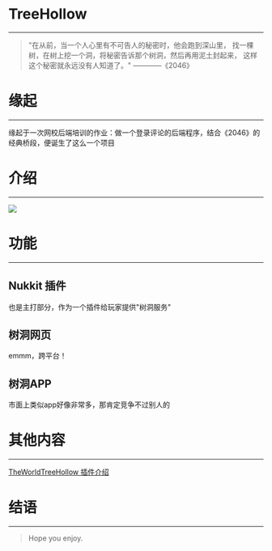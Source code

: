 # TreeHollow

---

> "在从前，当一个人心里有不可告人的秘密时，他会跑到深山里，
> 找一棵树，在树上挖一个洞，将秘密告诉那个树洞，然后再用泥土封起来，
> 这样这个秘密就永远没有人知道了。"
> ————《2046》

# 缘起

---
缘起于一次网校后端培训的作业：做一个登录评论的后端程序，结合《2046》的经典桥段，便诞生了这么一个项目

# 介绍

---

![](https://gitee.com/iGxnon/image-host/raw/master/pic-go/TreeHollow.png)

# 功能

---

## Nukkit 插件

也是主打部分，作为一个插件给玩家提供"树洞服务"

## 树洞网页

emmm，跨平台！

## 树洞APP

市面上类似app好像非常多，那肯定竞争不过别人的

# 其他内容

---

[TheWorldTreeHollow 插件介绍]()

# 结语

---

> Hope you enjoy.
